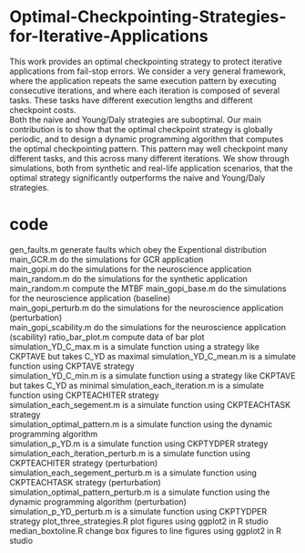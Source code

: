 # Optimal-Checkpointing-Strategies-for-Iterative-Applications
This work provides an optimal checkpointing strategy to protect iterative applications from fail-stop errors.
We consider a very general framework, where the application repeats the same execution pattern by executing consecutive iterations, and where each iteration is composed of several tasks.
These tasks have different execution lengths and different checkpoint costs.  
Both the naive and Young/Daly strategies are suboptimal.
Our main contribution is to show that the optimal checkpoint strategy is globally periodic, and to design a dynamic programming algorithm that computes the optimal checkpointing pattern. This pattern may well checkpoint many different tasks, and this across many different iterations. We show through simulations, both from synthetic and real-life application scenarios, that the optimal strategy significantly outperforms the naive and Young/Daly strategies.

# code
gen_faults.m generate faults which obey the Expentional distribution    
main_GCR.m do the simulations for GCR application  
main_gopi.m do the simulations for the neuroscience application  
main_random.m do the simulations for the synthetic application  
main_random.m compute the MTBF
main_gopi_base.m do the simulations for the neuroscience application (baseline)  
main_gopi_perturb.m do the simulations for the neuroscience application (perturbation)  
main_gopi_scability.m do the simulations for the neuroscience application (scability) 
ratio_bar_plot.m compute data of bar plot
simulation_YD_C_max.m is a simulate function using a strategy like CKPTAVE but takes C_YD as maximal 
simulation_YD_C_mean.m is a simulate function using CKPTAVE strategy  
simulation_YD_C_min.m is a simulate function using a strategy like CKPTAVE but takes C_YD as minimal 
simulation_each_iteration.m is a simulate function using CKPTEACHITER strategy    
simulation_each_segement.m is a simulate function using CKPTEACHTASK strategy   
simulation_optimal_pattern.m is a simulate function using the dynamic programming algorithm  
simulation_p_YD.m is a simulate function using CKPTYDPER strategy   
simulation_each_iteration_perturb.m is a simulate function using CKPTEACHITER strategy (perturbation)    
simulation_each_segement_perturb.m is a simulate function using CKPTEACHTASK strategy (perturbation)    
simulation_optimal_pattern_perturb.m is a simulate function using the dynamic programming algorithm (perturbation)  
simulation_p_YD_perturb.m is a simulate function using CKPTYDPER strategy 
plot_three_strategies.R plot figures using ggplot2 in R studio    
median_boxtoline.R change box figures to line figures using ggplot2 in R studio    


